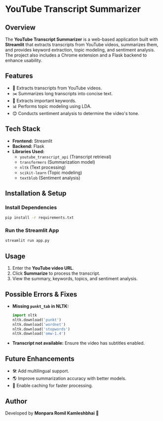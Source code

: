 # YouTube Transcript Summarizer

## Overview
The **YouTube Transcript Summarizer** is a web-based application built with **Streamlit** that extracts transcripts from YouTube videos, summarizes them, and provides keyword extraction, topic modeling, and sentiment analysis. The project also includes a Chrome extension and a Flask backend to enhance usability.

## Features
- 🎥 Extracts transcripts from YouTube videos.
- ✂️ Summarizes long transcripts into concise text.
- 🔑 Extracts important keywords.
- 📊 Performs topic modeling using LDA.
- 😊 Conducts sentiment analysis to determine the video's tone.

## Tech Stack
- **Frontend:** Streamlit
- **Backend:** Flask
- **Libraries Used:**
  - `youtube_transcript_api` (Transcript retrieval)
  - `transformers` (Summarization model)
  - `nltk` (Text processing)
  - `scikit-learn` (Topic modeling)
  - `textblob` (Sentiment analysis)

## Installation & Setup

### Install Dependencies
```sh
pip install -r requirements.txt
```

### Run the Streamlit App
```sh
streamlit run app.py
```

## Usage
1. Enter the **YouTube video URL**.
2. Click **Summarize** to process the transcript.
3. View the summary, keywords, topics, and sentiment analysis.

## Possible Errors & Fixes
- **Missing `punkt_tab` in NLTK:**
  ```python
  import nltk
  nltk.download('punkt')
  nltk.download('wordnet')
  nltk.download('stopwords')
  nltk.download('omw-1.4')
  ```
- **Transcript not available:** Ensure the video has subtitles enabled.

## Future Enhancements
- 🛠️ Add multilingual support.
- 🌎 Improve summarization accuracy with better models.
- 📌 Enable caching for faster processing.

## Author
Developed by **Monpara Romil Kamleshbhai** 🚀